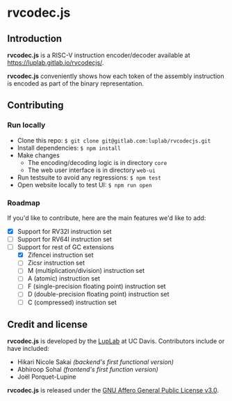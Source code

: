 # rvcodec.js

## Introduction

**rvcodec.js** is a RISC-V instruction encoder/decoder available at
<https://luplab.gitlab.io/rvcodecjs/>.

**rvcodec.js** conveniently shows how each token of the assembly instruction is
encoded as part of the binary representation.

## Contributing

### Run locally

- Clone this repo: `$ git clone git@gitlab.com:luplab/rvcodecjs.git`
- Install dependencies: `$ npm install`
- Make changes
    * The encoding/decoding logic is in directory `core`
    * The web user interface is in directory `web-ui`
- Run testsuite to avoid any regressions: `$ npm test`
- Open website locally to test UI: `$ npm run open`

### Roadmap

If you'd like to contribute, here are the main features we'd like to add:

- [x] Support for RV32I instruction set
- [ ] Support for RV64I instruction set
- [ ] Support for rest of GC extensions
    - [x] Zifencei instruction set
    - [ ] Zicsr instruction set
    - [ ] M (multiplication/division) instruction set
    - [ ] A (atomic) instruction set
    - [ ] F (single-precision floating point) instruction set
    - [ ] D (double-precision floating point) instruction set
    - [ ] C (compressed) instruction set

## Credit and license

**rvcodec.js** is developed by the [LupLab](https://luplab.cs.ucdavis.edu/) at
UC Davis. Contributors include or have included:

- Hikari Nicole Sakai *(backend's first functional version)*
- Abhiroop Sohal *(frontend's first function version)*
- Joël Porquet-Lupine

**rvcodec.js** is released under the [GNU Affero General Public License
v3.0](https://www.gnu.org/licenses/agpl-3.0.en.html).
